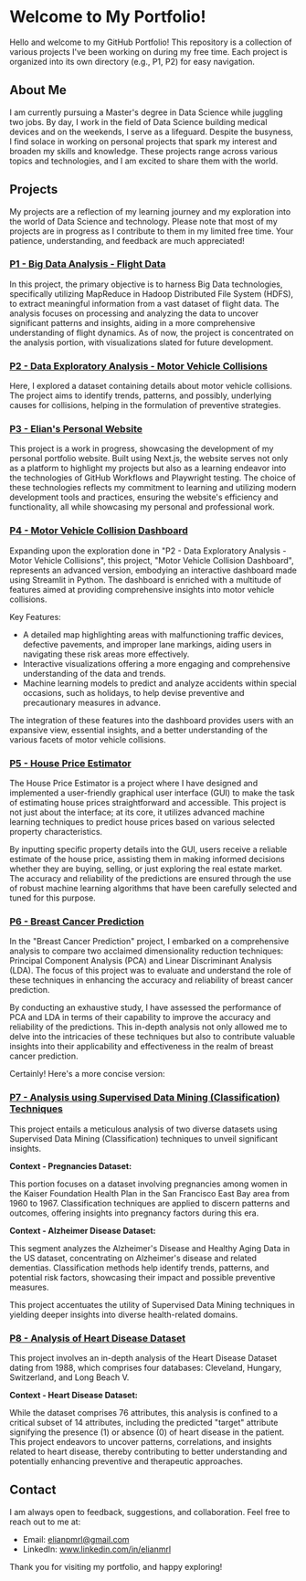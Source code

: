 # Welcome to My Portfolio!

Hello and welcome to my GitHub Portfolio! This repository is a collection of various projects I've been working on during my free time. Each project is organized into its own directory (e.g., P1, P2) for easy navigation.

## About Me

I am currently pursuing a Master's degree in Data Science while juggling two jobs. By day, I work in the field of Data Science building medical devices and on the weekends, I serve as a lifeguard. Despite the busyness, I find solace in working on personal projects that spark my interest and broaden my skills and knowledge. These projects range across various topics and technologies, and I am excited to share them with the world.

## Projects

My projects are a reflection of my learning journey and my exploration into the world of Data Science and technology. Please note that most of my projects are in progress as I contribute to them in my limited free time. Your patience, understanding, and feedback are much appreciated!

### [P1 - Big Data Analysis - Flight Data](P1/)

In this project, the primary objective is to harness Big Data technologies, specifically utilizing MapReduce in Hadoop Distributed File System (HDFS), to extract meaningful information from a vast dataset of flight data. The analysis focuses on processing and analyzing the data to uncover significant patterns and insights, aiding in a more comprehensive understanding of flight dynamics. As of now, the project is concentrated on the analysis portion, with visualizations slated for future development.

### [P2 - Data Exploratory Analysis - Motor Vehicle Collisions](P2/)

Here, I explored a dataset containing details about motor vehicle collisions. The project aims to identify trends, patterns, and possibly, underlying causes for collisions, helping in the formulation of preventive strategies.

### [P3 - Elian's Personal Website](P3/)

This project is a work in progress, showcasing the development of my personal portfolio website. Built using Next.js, the website serves not only as a platform to highlight my projects but also as a learning endeavor into the technologies of GitHub Workflows and Playwright testing. The choice of these technologies reflects my commitment to learning and utilizing modern development tools and practices, ensuring the website's efficiency and functionality, all while showcasing my personal and professional work.

### [P4 - Motor Vehicle Collision Dashboard](P4/)

Expanding upon the exploration done in "P2 - Data Exploratory Analysis - Motor Vehicle Collisions", this project, "Motor Vehicle Collision Dashboard", represents an advanced version, embodying an interactive dashboard made using Streamlit in Python. The dashboard is enriched with a multitude of features aimed at providing comprehensive insights into motor vehicle collisions.

Key Features:

- A detailed map highlighting areas with malfunctioning traffic devices, defective pavements, and improper lane markings, aiding users in navigating these risk areas more effectively.
- Interactive visualizations offering a more engaging and comprehensive understanding of the data and trends.
- Machine learning models to predict and analyze accidents within special occasions, such as holidays, to help devise preventive and precautionary measures in advance.

The integration of these features into the dashboard provides users with an expansive view, essential insights, and a better understanding of the various facets of motor vehicle collisions.

### [P5 - House Price Estimator](P5/)

The House Price Estimator is a project where I have designed and implemented a user-friendly graphical user interface (GUI) to make the task of estimating house prices straightforward and accessible. This project is not just about the interface; at its core, it utilizes advanced machine learning techniques to predict house prices based on various selected property characteristics.

By inputting specific property details into the GUI, users receive a reliable estimate of the house price, assisting them in making informed decisions whether they are buying, selling, or just exploring the real estate market. The accuracy and reliability of the predictions are ensured through the use of robust machine learning algorithms that have been carefully selected and tuned for this purpose.

### [P6 - Breast Cancer Prediction](P6/)

In the "Breast Cancer Prediction" project, I embarked on a comprehensive analysis to compare two acclaimed dimensionality reduction techniques: Principal Component Analysis (PCA) and Linear Discriminant Analysis (LDA). The focus of this project was to evaluate and understand the role of these techniques in enhancing the accuracy and reliability of breast cancer prediction.

By conducting an exhaustive study, I have assessed the performance of PCA and LDA in terms of their capability to improve the accuracy and reliability of the predictions. This in-depth analysis not only allowed me to delve into the intricacies of these techniques but also to contribute valuable insights into their applicability and effectiveness in the realm of breast cancer prediction.

Certainly! Here's a more concise version:

### [P7 - Analysis using Supervised Data Mining (Classification) Techniques](P7/)

This project entails a meticulous analysis of two diverse datasets using Supervised Data Mining (Classification) techniques to unveil significant insights.

**Context - Pregnancies Dataset:**

This portion focuses on a dataset involving pregnancies among women in the Kaiser Foundation Health Plan in the San Francisco East Bay area from 1960 to 1967. Classification techniques are applied to discern patterns and outcomes, offering insights into pregnancy factors during this era.

**Context - Alzheimer Disease Dataset:**

This segment analyzes the Alzheimer's Disease and Healthy Aging Data in the US dataset, concentrating on Alzheimer's disease and related dementias. Classification methods help identify trends, patterns, and potential risk factors, showcasing their impact and possible preventive measures.

This project accentuates the utility of Supervised Data Mining techniques in yielding deeper insights into diverse health-related domains.

### [P8 - Analysis of Heart Disease Dataset](P8/)

This project involves an in-depth analysis of the Heart Disease Dataset dating from 1988, which comprises four databases: Cleveland, Hungary, Switzerland, and Long Beach V.

**Context - Heart Disease Dataset:**

While the dataset comprises 76 attributes, this analysis is confined to a critical subset of 14 attributes, including the predicted "target" attribute signifying the presence (1) or absence (0) of heart disease in the patient. This project endeavors to uncover patterns, correlations, and insights related to heart disease, thereby contributing to better understanding and potentially enhancing preventive and therapeutic approaches.

## Contact

I am always open to feedback, suggestions, and collaboration. Feel free to reach out to me at:

- Email: elianpmrl@gmail.com
- LinkedIn: www.linkedin.com/in/elianmrl

Thank you for visiting my portfolio, and happy exploring!

